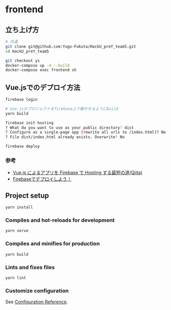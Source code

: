# frontend

## 立ち上げ方
```sh
# 共通
git clone git@github.com:Yugo-Fukuta/HackU_preY_team5.git
cd HackU_preY_team5

git checkout ys
docker-compose up -d --build
docker-compose exec frontend sh
```

## Vue.jsでのデプロイ方法
```sh
firebase login

# Vue.jsのプロジェクトをfirebase上で動かせるようにbuild
yarn build

firebase init hosting
? What do you want to use as your public directory? dist
? Configure as a single-page app (rewrite all urls to /index.html)? No
? File dist/index.html already exists. Overwrite? No

firebase deploy
```

### 参考
- [Vue.js によるアプリを Firebase で Hosting する最短の道(Qiita)](https://qiita.com/Satachito/items/4a00b402970d657a88f3)
- [Firebaseでデプロイしよう！](https://qiita.com/hiroki-harada/items/ca22ac177db68e3c3796)

## Project setup
```
yarn install
```

### Compiles and hot-reloads for development
```
yarn serve
```

### Compiles and minifies for production
```
yarn build
```

### Lints and fixes files
```
yarn lint
```

### Customize configuration
See [Configuration Reference](https://cli.vuejs.org/config/).
